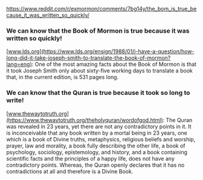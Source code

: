 https://www.reddit.com/r/exmormon/comments/7bg14y/the_bom_is_true_because_it_was_written_so_quickly/

### We can know that the Book of Mormon is true because it was written so quickly!

[www.lds.org](https://www.lds.org/ensign/1988/01/i-have-a-question/how-long-did-it-take-joseph-smith-to-translate-the-book-of-mormon?lang=eng): One of the most amazing facts about the Book of Mormon is that it took Joseph Smith only about sixty-five working days to translate a book that, in the current edition, is 531 pages long.

### We can know that the Quran is true because it took so long to write!

[www.thewaytotruth.org](https://www.thewaytotruth.org/theholyquran/wordofgod.html): The Quran was revealed in 23 years, yet there are not any contradictory points in it. It is inconceivable that any book written by a mortal being in 23 years, one which is a book of Divine truths, metaphysics, religious beliefs and worship, prayer, law and morality, a book fully describing the other life, a book of psychology, sociology, epistemology, and history, and a book containing scientific facts and the principles of a happy life, does not have any contradictory points. Whereas, the Quran openly declares that it has no contradictions at all and therefore is a Divine Book.
